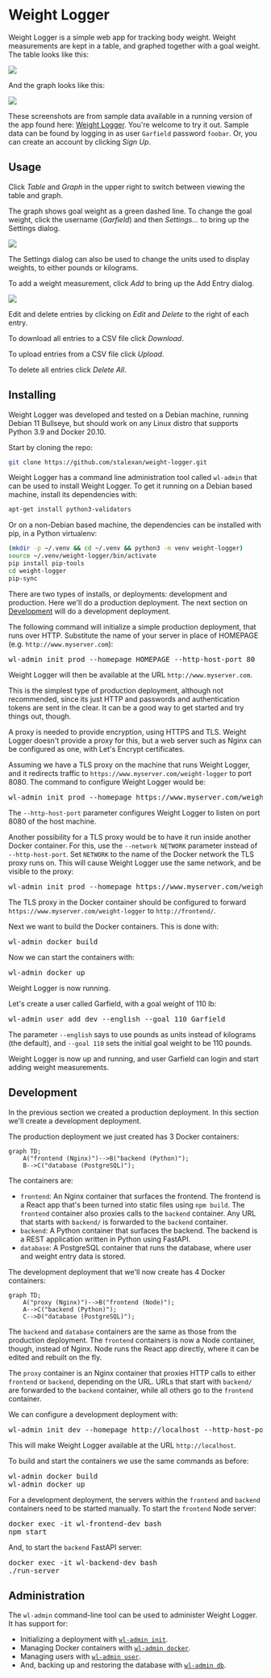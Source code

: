 Weight Logger
===

Weight Logger is a simple web app for tracking body weight. Weight measurements
are kept in a table, and graphed together with a goal weight. The table looks
like this:

<img src="https://user-images.githubusercontent.com/2266363/204881934-a3758603-82fe-4229-90c3-f126260a1e7a.png" />

And the graph looks like this:

<img src="https://user-images.githubusercontent.com/2266363/204883586-71594c5e-881a-49b8-950c-09863ad0ba19.png" />

These screenshots are from sample data available in a running version of the
app found here: [Weight Logger](https://www.alexan.org/weight-logger/). You're
welcome to try it out. Sample data can be found by logging in as user
`Garfield` password `foobar`.  Or, you can create an account by clicking _Sign Up_.

Usage
---

Click _Table_ and _Graph_ in the upper right to switch between viewing the
table and graph.

The graph shows goal weight as a green dashed line. To change the goal weight,
click the username (_Garfield_) and then _Settings..._ to bring up the Settings
dialog.

<img src="https://user-images.githubusercontent.com/2266363/204884149-3432d8b5-08b0-4299-a66f-90e59889ddc8.png" />

The Settings dialog can also be used to change the units used to display
weights, to either pounds or kilograms.

To add a weight measurement, click _Add_ to bring up the Add Entry dialog.

<img src="https://user-images.githubusercontent.com/2266363/204884259-3dc8beb8-f3d1-4db6-b26a-023aca835c6e.png" />

Edit and delete entries by clicking on _Edit_ and _Delete_ to the right of each entry.

To download all entries to a CSV file click _Download_.

To upload entries from a CSV file click _Upload_.

To delete all entries click _Delete All_.

Installing
---

Weight Logger was developed and tested on a Debian machine, running Debian 11
Bullseye, but should work on any Linux distro that supports Python 3.9 and
Docker 20.10.

Start by cloning the repo:

```sh
git clone https://github.com/stalexan/weight-logger.git
```

Weight Logger has a command line administration tool called `wl-admin` that can
be used to install Weight Logger. To get it running on a Debian based machine,
install its dependencies with:

```sh
apt-get install python3-validators
```

Or on a non-Debian based machine, the dependencies can be installed with pip,
in a Python virtualenv:

```sh
(mkdir -p ~/.venv && cd ~/.venv && python3 -m venv weight-logger)
source ~/.venv/weight-logger/bin/activate
pip install pip-tools
cd weight-logger
pip-sync
```

There are two types of installs, or deployments: development and production.
Here we'll do a production deployment. The next section on
[Development](#development) will do a development deployment.

The following command will initialize a simple production deployment, that runs
over HTTP. Substitute the name of your server in place of HOMEPAGE (e.g.  `http://www.myserver.com`):

<pre>
wl-admin init prod --homepage HOMEPAGE --http-host-port 80
</pre>

Weight Logger will then be available at the URL `http://www.myserver.com`. 

This is the simplest type of production deployment, although not recommended,
since its just HTTP and passwords and authentication tokens are sent in the
clear. It can be a good way to get started and try things out, though.

A proxy is needed to provide encryption, using HTTPS and TLS. Weight Logger
doesn't provide a proxy for this, but a web server such as Nginx can be
configured as one, with Let's Encrypt certificates.

Assuming we have a TLS proxy on the machine that runs Weight Logger, and
it redirects traffic to `https://www.myserver.com/weight-logger` to port 8080.
The command to configure Weight Logger would be:

<pre>
wl-admin init prod --homepage https://www.myserver.com/weight-logger --http-host-port 8080
</pre>

The `--http-host-port` parameter configures Weight Logger to listen on port
8080 of the host machine.

Another possibility for a TLS proxy would be to have it run inside another
Docker container.  For this, use the `--network NETWORK` parameter instead of
`--http-host-port`. Set `NETWORK` to the name of the Docker network the TLS
proxy runs on. This will cause Weight Logger use the same network, and be
visible to the proxy:

<pre>
wl-admin init prod --homepage https://www.myserver.com/weight-logger --network NETWORK
</pre>

The TLS proxy in the Docker container should be configured to forward
`https://www.myserver.com/weight-logger` to `http://frontend/`.

Next we want to build the Docker containers. This is done with:

<pre>
wl-admin docker build
</pre>

Now we can start the containers with:

<pre>
wl-admin docker up
</pre>

Weight Logger is now running.

Let's create a user called Garfield, with a goal weight of 110 lb:

<pre>
wl-admin user add dev --english --goal 110 Garfield
</pre>

The parameter `--english` says to use pounds as units instead of kilograms (the
default), and `--goal 110` sets the initial goal weight to be 110 pounds.

Weight Logger is now up and running, and user Garfield can login and start
adding weight measurements.

Development
---

In the previous section we created a production deployment. In this section
we'll create a development deployment.

The production deployment we just created has 3 Docker containers:

```mermaid
graph TD;
    A("frontend (Nginx)")-->B("backend (Python)");
    B-->C("database (PostgreSQL)");
```

The containers are:

* `frontend`: An Nginx container that surfaces the frontend. The frontend is
  a React app that's been turned into static files using `npm build`.  The
  `frontend` container also proxies calls to the `backend` container. Any URL
  that starts with `backend/` is forwarded to the `backend` container.
* `backend`: A Python container that surfaces the backend. The backend is
  a REST application written in Python using FastAPI.
* `database`: A PostgreSQL container that runs the database, where user and
  weight entry data is stored.

The development deployment that we'll now create has 4 Docker containers:

```mermaid
graph TD;
    A("proxy (Nginx)")-->B("frontend (Node)");
    A-->C("backend (Python)");
    C-->D("database (PostgreSQL)");   
```

The `backend` and `database` containers are the same as those from the
production deployment. The `frontend` containers is now a Node container,
though, instead of Nginx. Node runs the React app directly, where
it can be edited and rebuilt on the fly.

The `proxy` container is an Nginx container that proxies HTTP calls to either
`frontend` or `backend`, depending on the URL. URLs that start with `backend/` are
forwarded to the `backend` container, while all others go to the `frontend`
container.

We can configure a development deployment with:

<pre>
wl-admin init dev --homepage http://localhost --http-host-port 80
</pre>

This will make Weight Logger available at the URL `http://localhost`. 

To build and start the containers we use the same commands as before:

<pre>
wl-admin docker build
wl-admin docker up
</pre>

For a development deployment, the servers within the `frontend` and `backend`
containers need to be started manually. To start the `frontend` Node server:

<pre>
docker exec -it wl-frontend-dev bash
npm start
</pre>

And, to start the `backend` FastAPI server:

<pre>
docker exec -it wl-backend-dev bash
./run-server
</pre>

Administration
---

The `wl-admin` command-line tool can be used to administer Weight Logger. It has support for:

* Initializing a deployment with [`wl-admin init`](docs/wl-admin-init.md).
* Managing Docker containers with [`wl-admin docker`](docs/wl-admin-docker.md).
* Managing users with [`wl-admin user`](docs/wl-admin-user.md).
* And, backing up and restoring the database with [`wl-admin db`](docs/wl-admin-db.md).
